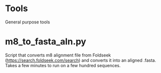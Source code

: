 # Tools
General purpose tools

# m8_to_fasta_aln.py
Script that converts m8 alignment file from Foldseek (https://search.foldseek.com/search) and converts it into an aligned .fasta. Takes a few minutes to run on a few hundred sequences.
